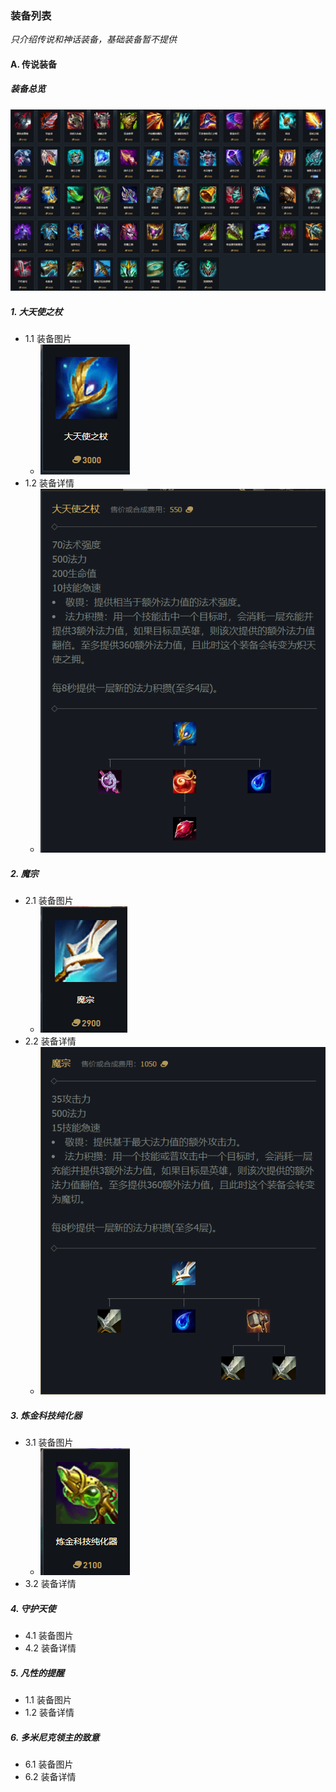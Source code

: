 ### 装备列表
*只介绍传说和神话装备，基础装备暂不提供*
#### A. 传说装备
##### 装备总览
![](images/2023-05-31-08-35-23.png)
##### 1. 大天使之杖
- 1.1 装备图片
    - ![](images/2023-05-31-08-05-46.png)
- 1.2 装备详情
    - ![](images/2023-05-31-08-06-15.png)
##### 2. 魔宗
- 2.1 装备图片
    - ![](images/2023-05-31-08-12-47.png)
- 2.2 装备详情
    - ![](images/2023-05-31-08-11-23.png)
##### 3. 炼金科技纯化器
- 3.1 装备图片
    - ![](images/2023-05-31-08-13-20.png)
- 3.2 装备详情
##### 4. 守护天使
- 4.1 装备图片
- 4.2 装备详情
##### 5. 凡性的提醒
- 1.1 装备图片
- 1.2 装备详情
##### 6. 多米尼克领主的致意
- 6.1 装备图片
- 6.2 装备详情
